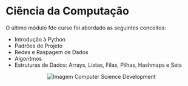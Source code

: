 # Ciência da Computação

O último módulo fdo curso foi abordado as seguintes conceitos:

* Introdução à Python
* Padrões de Projeto
* Redes e Raspagem de Dados
* Algoritmos
* Estruturas de Dados: Arrays, Listas, Filas, Pilhas, Hashmaps e Sets

<p align="center">
  <img src="https://letsmobility.com/content/images/size/w600/2019/07/web-icon.png" alt="Imagem Computer Science Development"/>
</p>
